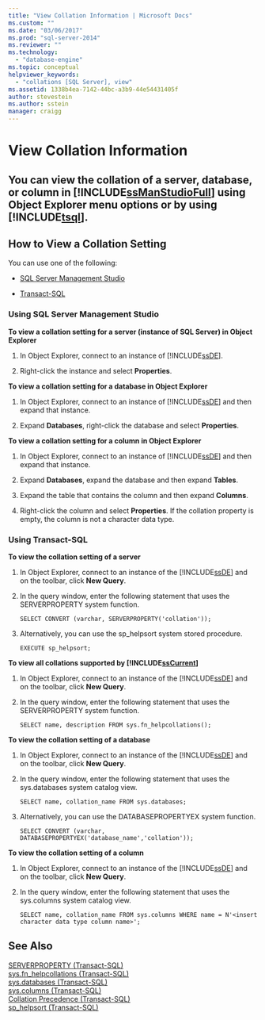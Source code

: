 ```yaml
---
title: "View Collation Information | Microsoft Docs"
ms.custom: ""
ms.date: "03/06/2017"
ms.prod: "sql-server-2014"
ms.reviewer: ""
ms.technology: 
  - "database-engine"
ms.topic: conceptual
helpviewer_keywords: 
  - "collations [SQL Server], view"
ms.assetid: 1338b4ea-7142-44bc-a3b9-44e54431405f
author: stevestein
ms.author: sstein
manager: craigg
---
```

# View Collation Information
    
##  <a name="Top"></a> You can view the collation of a server, database, or column in [!INCLUDE[ssManStudioFull](../../includes/ssmanstudiofull-md.md)] using Object Explorer menu options or by using [!INCLUDE[tsql](../../includes/tsql-md.md)].  
  
##  <a name="Procedures"></a> How to View a Collation Setting  
 You can use one of the following:  
  
-   [SQL Server Management Studio](#SSMSProcedure)  
  
-   [Transact-SQL](#TsqlProcedure)  
  
###  <a name="SSMSProcedure"></a> Using SQL Server Management Studio  
 **To view a collation setting for a server (instance of SQL Server) in Object Explorer**  
  
1.  In Object Explorer, connect to an instance of [!INCLUDE[ssDE](../../includes/ssde-md.md)].  
  
2.  Right-click the instance and select **Properties**.  
  
 **To view a collation setting for a database in Object Explorer**  
  
1.  In Object Explorer, connect to an instance of [!INCLUDE[ssDE](../../includes/ssde-md.md)] and then expand that instance.  
  
2.  Expand **Databases**, right-click the database and select **Properties**.  
  
 **To view a collation setting for a column in Object Explorer**  
  
1.  In Object Explorer, connect to an instance of [!INCLUDE[ssDE](../../includes/ssde-md.md)] and then expand that instance.  
  
2.  Expand **Databases**, expand the database and then expand **Tables**.  
  
3.  Expand the table that contains the column and then expand **Columns**.  
  
4.  Right-click the column and select **Properties**. If the collation property is empty, the column is not a character data type.  
  
###  <a name="TsqlProcedure"></a> Using Transact-SQL  
 **To view the collation setting of a server**  
  
1.  In Object Explorer, connect to an instance of the [!INCLUDE[ssDE](../../includes/ssde-md.md)] and on the toolbar, click **New Query**.  
  
2.  In the query window, enter the following statement that uses the SERVERPROPERTY system function.  
  
    ```  
    SELECT CONVERT (varchar, SERVERPROPERTY('collation'));  
    ```  
  
3.  Alternatively, you can use the sp_helpsort system stored procedure.  
  
    ```  
    EXECUTE sp_helpsort;  
    ```  
  
 **To view all collations supported by [!INCLUDE[ssCurrent](../../includes/sscurrent-md.md)]**  
  
1.  In Object Explorer, connect to an instance of the [!INCLUDE[ssDE](../../includes/ssde-md.md)] and on the toolbar, click **New Query**.  
  
2.  In the query window, enter the following statement that uses the SERVERPROPERTY system function.  
  
    ```  
    SELECT name, description FROM sys.fn_helpcollations();  
    ```  
  
 **To view the collation setting of a database**  
  
1.  In Object Explorer, connect to an instance of the [!INCLUDE[ssDE](../../includes/ssde-md.md)] and on the toolbar, click **New Query**.  
  
2.  In the query window, enter the following statement that uses the sys.databases system catalog view.  
  
    ```  
    SELECT name, collation_name FROM sys.databases;  
    ```  
  
3.  Alternatively, you can use the DATABASEPROPERTYEX system function.  
  
    ```  
    SELECT CONVERT (varchar, DATABASEPROPERTYEX('database_name','collation'));  
    ```  
  
 **To view the collation setting of a column**  
  
1.  In Object Explorer, connect to an instance of the [!INCLUDE[ssDE](../../includes/ssde-md.md)] and on the toolbar, click **New Query**.  
  
2.  In the query window, enter the following statement that uses the sys.columns system catalog view.  
  
    ```  
    SELECT name, collation_name FROM sys.columns WHERE name = N'<insert character data type column name>';  
    ```  
  
## See Also  
 [SERVERPROPERTY &#40;Transact-SQL&#41;](/sql/t-sql/functions/serverproperty-transact-sql)   
 [sys.fn_helpcollations &#40;Transact-SQL&#41;](/sql/relational-databases/system-functions/sys-fn-helpcollations-transact-sql)   
 [sys.databases &#40;Transact-SQL&#41;](/sql/relational-databases/system-catalog-views/sys-databases-transact-sql)   
 [sys.columns &#40;Transact-SQL&#41;](/sql/relational-databases/system-catalog-views/sys-columns-transact-sql)   
 [Collation Precedence &#40;Transact-SQL&#41;](/sql/t-sql/statements/collation-precedence-transact-sql)   
 [sp_helpsort &#40;Transact-SQL&#41;](/sql/relational-databases/system-stored-procedures/sp-helpsort-transact-sql)  
  
  
